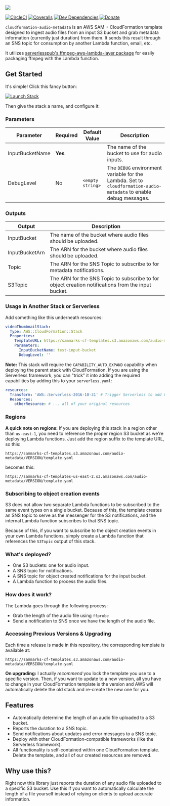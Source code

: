 ![][header-image]

[![CircleCI](https://img.shields.io/circleci/build/github/sammarks/cloudformation-audio-metadata/master)](https://circleci.com/gh/sammarks/cloudformation-audio-metadata)
[![Coveralls](https://img.shields.io/coveralls/sammarks/cloudformation-audio-metadata.svg)](https://coveralls.io/github/sammarks/cloudformation-audio-metadata)
[![Dev Dependencies](https://david-dm.org/sammarks/cloudformation-audio-metadata/dev-status.svg)](https://david-dm.org/sammarks/cloudformation-audio-metadata?type=dev)
[![Donate](https://img.shields.io/badge/donate-paypal-blue.svg)](https://paypal.me/sammarks15)

`cloudformation-audio-metadata` is an AWS SAM + CloudFormation template designed to ingest audio
files from an input S3 bucket and grab metadata information (currently just duration) from them.
It sends this result through an SNS topic for consumption by another Lambda function, email, etc.

It utilizes [serverlesspub's ffmpeg-aws-lambda-layer package](https://github.com/serverlesspub/ffmpeg-aws-lambda-layer) for easily packaging ffmpeg with the Lambda function.

## Get Started

It's simple! Click this fancy button:

[![Launch Stack](https://s3.amazonaws.com/cloudformation-examples/cloudformation-launch-stack.png)](https://console.aws.amazon.com/cloudformation/home?region=us-east-1#/stacks/new?stackName=audio-metadata&templateURL=https://sammarks-cf-templates.s3.amazonaws.com/audio-metadata/template.yaml)

Then give the stack a name, and configure it:

### Parameters

| Parameter | Required | Default Value | Description |
| --- | --- | --- | --- |
| InputBucketName | **Yes** | | The name of the bucket to use for audio inputs. |
| DebugLevel | No | `<empty string>` | The `DEBUG` environment variable for the Lambda. Set to `cloudformation-audio-metadata` to enable debug messages. |

### Outputs

| Output | Description |
| --- | --- |
| InputBucket | The name of the bucket where audio files should be uploaded. |
| InputBucketArn | The ARN for the bucket where audio files should be uploaded. |
| Topic | The ARN for the SNS Topic to subscribe to for metadata notifications. |
| S3Topic | The ARN for the SNS Topic to subscribe to for object creation notifications from the input bucket. |

### Usage in Another Stack or Serverless

Add something like this underneath resources:

```yaml
videoThumbnailStack:
  Type: AWS::CloudFormation::Stack
  Properties:
    TemplateURL: https://sammarks-cf-templates.s3.amazonaws.com/audio-metadata/VERSION/template.yaml
    Parameters:
      InputBucketName: test-input-bucket
      DebugLevel: ''
```

**Note:** This stack will require the `CAPABILITY_AUTO_EXPAND` capability when deploying
the parent stack with CloudFormation. If you are using the Serverless framework, you can
"trick" it into adding the required capabilities by adding this to your `serverless.yaml`:

```yaml
resources:
  Transform: 'AWS::Serverless-2016-10-31' # Trigger Serverless to add CAPABILITY_AUTO_EXPAND
  Resources:
    otherResource: # ... all of your original resources
```

### Regions

**A quick note on regions:** If you are deploying this stack in a region other than `us-east-1`,
you need to reference the proper region S3 bucket as we're deploying Lambda functions. Just
add the region suffix to the template URL, so this:

```
https://sammarks-cf-templates.s3.amazonaws.com/audio-metadata/VERSION/template.yaml
```

becomes this:

```
https://sammarks-cf-templates-us-east-2.s3.amazonaws.com/audio-metadata/VERSION/template.yaml
```

### Subscribing to object creation events

S3 does not allow two separate Lambda functions to be subscribed to the same
event types on a single bucket. Because of this, the template creates an SNS
topic to serve as the messenger for the S3 notifications, and the internal
Lambda function subscribes to that SNS topic.

Because of this, if you want to subscribe to the object creation events in your
own Lambda functions, simply create a Lambda function that references the
`S3Topic` output of this stack.

### What's deployed?

- One S3 buckets: one for audio input.
- A SNS topic for notifications.
- A SNS topic for object created notifications for the input bucket.
- A Lambda function to process the audio files.

### How does it work?

The Lambda goes through the following process:

- Grab the length of the audio file using `ffprobe`
- Send a notification to SNS once we have the length of the audio file.

### Accessing Previous Versions & Upgrading

Each time a release is made in this repository, the corresponding template is available at:

```
https://sammarks-cf-templates.s3.amazonaws.com/audio-metadata/VERSION/template.yaml
```

**On upgrading:** I actually _recommend_ you lock the template you use to a specific version. Then, if you want to update to a new version, all you have to change in your CloudFormation template is the version and AWS will automatically delete the old stack and re-create the new one for you.

## Features

- Automatically determine the length of an audio file uploaded to a S3 bucket.
- Reports the duration to a SNS topic.
- Send notifications about updates and error messages to a SNS topic.
- Deploy with other CloudFormation-compatible frameworks (like the Serverless framework).
- All functionality is self-contained within one CloudFormation template. Delete the template, and all of our created resources are removed.

## Why use this?

Right now this library just reports the duration of any audio file uploaded to a specific
S3 bucket. Use this if you want to automatically calculate the length of a file yourself
instead of relying on clients to upload accurate information.

[header-image]: https://raw.githubusercontent.com/sammarks/art/master/cloudformation-audio-metadata/header.jpg

